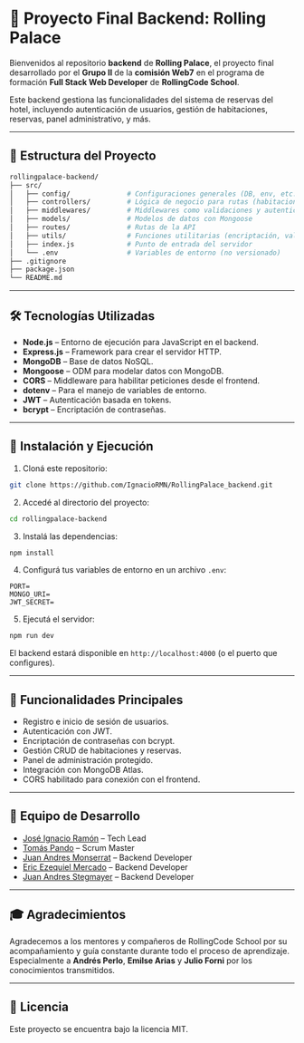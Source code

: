 # 🏨 Proyecto Final Backend: Rolling Palace

Bienvenidos al repositorio **backend** de **Rolling Palace**, el proyecto final desarrollado por el **Grupo II** de la **comisión Web7** en el programa de formación **Full Stack Web Developer** de **RollingCode School**.

Este backend gestiona las funcionalidades del sistema de reservas del hotel, incluyendo autenticación de usuarios, gestión de habitaciones, reservas, panel administrativo, y más.

---

## 📁 Estructura del Proyecto

```bash
rollingpalace-backend/
├── src/
│   ├── config/              # Configuraciones generales (DB, env, etc.)
│   ├── controllers/         # Lógica de negocio para rutas (habitaciones, usuarios, etc.)
│   ├── middlewares/         # Middlewares como validaciones y autenticación JWT
│   ├── models/              # Modelos de datos con Mongoose
│   ├── routes/              # Rutas de la API
│   ├── utils/               # Funciones utilitarias (encriptación, validaciones, etc.)
│   ├── index.js             # Punto de entrada del servidor
│   └── .env                 # Variables de entorno (no versionado)
├── .gitignore
├── package.json
└── README.md
```

---

## 🛠️ Tecnologías Utilizadas

- **Node.js** – Entorno de ejecución para JavaScript en el backend.
- **Express.js** – Framework para crear el servidor HTTP.
- **MongoDB** – Base de datos NoSQL.
- **Mongoose** – ODM para modelar datos con MongoDB.
- **CORS** – Middleware para habilitar peticiones desde el frontend.
- **dotenv** – Para el manejo de variables de entorno.
- **JWT** – Autenticación basada en tokens.
- **bcrypt** – Encriptación de contraseñas.

---

## 🚀 Instalación y Ejecución

1. Cloná este repositorio:

```bash
git clone https://github.com/IgnacioRMN/RollingPalace_backend.git
```

2. Accedé al directorio del proyecto:

```bash
cd rollingpalace-backend
```

3. Instalá las dependencias:

```bash
npm install
```

4. Configurá tus variables de entorno en un archivo `.env`:

```env
PORT=
MONGO_URI=
JWT_SECRET=
```

5. Ejecutá el servidor:

```bash
npm run dev
```

El backend estará disponible en `http://localhost:4000` (o el puerto que configures).

---

## 📌 Funcionalidades Principales

- Registro e inicio de sesión de usuarios.
- Autenticación con JWT.
- Encriptación de contraseñas con bcrypt.
- Gestión CRUD de habitaciones y reservas.
- Panel de administración protegido.
- Integración con MongoDB Atlas.
- CORS habilitado para conexión con el frontend.

---

## 👥 Equipo de Desarrollo

- [José Ignacio Ramón](https://github.com/ignacio) – Tech Lead
- [Tomás Pando](https://github.com/tomas) – Scrum Master
- [Juan Andres Monserrat](https://github.com/monserrat) – Backend Developer
- [Eric Ezequiel Mercado](https://github.com/eric) – Backend Developer
- [Juan Andres Stegmayer](https://github.com/stegmayer) – Backend Developer

---

## 🎓 Agradecimientos

Agradecemos a los mentores y compañeros de RollingCode School por su acompañamiento y guía constante durante todo el proceso de aprendizaje.  
Especialmente a **Andrés Perlo**, **Emilse Arias** y **Julio Forni** por los conocimientos transmitidos.

---

## 📄 Licencia

Este proyecto se encuentra bajo la licencia MIT.
